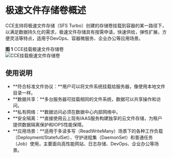 # 极速文件存储卷概述<a name="cce_10_0330"></a>

CCE支持将极速文件存储（SFS Turbo）创建的存储卷挂载到容器的某一路径下，以满足数据持久化的需求，极速文件存储具有按需申请，快速供给，弹性扩展，方便灵活等特点，适用于DevOps、容器微服务、企业办公等应用场景。

**图 1**  CCE挂载极速文件存储卷<a name="zh-cn_topic_0000001199181200_fig1837231912417"></a>  
![](figures/CCE挂载极速文件存储卷.png "CCE挂载极速文件存储卷")

## 使用说明<a name="zh-cn_topic_0000001199181200_section16125104115411"></a>

-   **符合标准文件协议：**用户可以将文件系统挂载给服务器，像使用本地文件目录一样。
-   **数据共享：**多台服务器可挂载相同的文件系统，数据可以共享操作和访问。
-   **私有网络：**数据访问必须在数据中心内部网络中。
-   **安全隔离：**直接使用云上现有IAAS服务构建独享的云文件存储，为租户提供数据隔离保护和IOPS性能保障。
-   **应用场景：**适用于多读多写（ReadWriteMany）场景下的各种工作负载（Deployment/StatefulSet）、守护进程集（DaemonSet）和普通任务（Job）使用，主要面向高性能网站、日志存储、DevOps、企业办公等场景。

